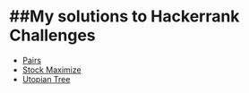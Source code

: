##My solutions to Hackerrank Challenges
==============


- [Pairs](https://www.hackerrank.com/challenges/pairs)
- [Stock Maximize](https://www.hackerrank.com/challenges/stockmax)
- [Utopian Tree](https://www.hackerrank.com/challenges/utopian-tree)
